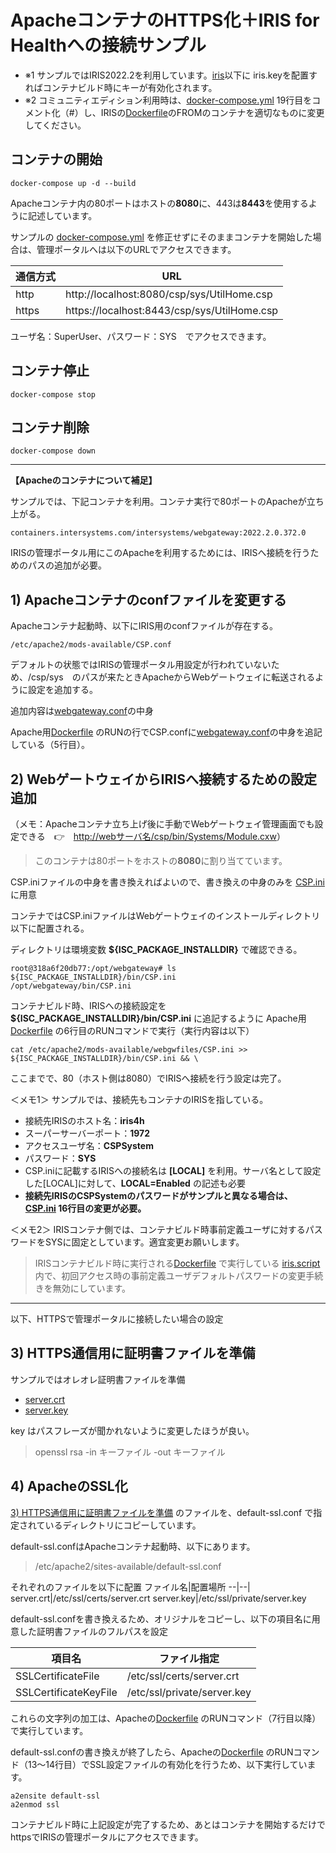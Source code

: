 # ApacheコンテナのHTTPS化＋IRIS for Healthへの接続サンプル

- ※1 サンプルではIRIS2022.2を利用しています。[iris](/iris/)以下に iris.keyを配置すればコンテナビルド時にキーが有効化されます。
- ※2 コミュニティエディション利用時は、[docker-compose.yml](docker-compose.yml) 19行目をコメント化（#）し、IRISの[Dockerfile](/iris/Dockerfile)のFROMのコンテナを適切なものに変更してください。

## コンテナの開始

```
docker-compose up -d --build
```
Apacheコンテナ内の80ポートはホストの**8080**に、443は**8443**を使用するように記述しています。

サンプルの [docker-compose.yml](/docker-compose.yml) を修正せずにそのままコンテナを開始した場合は、管理ポータルへは以下のURLでアクセスできます。

通信方式|URL
--|--
http|http://localhost:8080/csp/sys/UtilHome.csp
https|https://localhost:8443/csp/sys/UtilHome.csp

ユーザ名：SuperUser、パスワード：SYS　でアクセスできます。

## コンテナ停止

```
docker-compose stop
```

## コンテナ削除
```
docker-compose down
```
___

**【Apacheのコンテナについて補足】**

サンプルでは、下記コンテナを利用。コンテナ実行で80ポートのApacheが立ち上がる。

`containers.intersystems.com/intersystems/webgateway:2022.2.0.372.0`


IRISの管理ポータル用にこのApacheを利用するためには、IRISへ接続を行うためのパスの追加が必要。

## 1) Apacheコンテナのconfファイルを変更する

Apacheコンテナ起動時、以下にIRIS用のconfファイルが存在する。

`/etc/apache2/mods-available/CSP.conf`

デフォルトの状態ではIRISの管理ポータル用設定が行われていないため、/csp/sys　のパスが来たときApacheからWebゲートウェイに転送されるように設定を追加する。

追加内容は[webgateway.conf](/web/webgwfiles/webgateway.conf)の中身

Apache用[Dockerfile](/web/Dockerfile) のRUNの行でCSP.confに[webgateway.conf](/web/webgwfiles/webgateway.conf)の中身を追記している（5行目）。

## 2) WebゲートウェイからIRISへ接続するための設定追加

（メモ：Apacheコンテナ立ち上げ後に手動でWebゲートウェイ管理画面でも設定できる　👉　[http://webサーバ名/csp/bin/Systems/Module.cxw](http://localhost:8080/csp/bin/Systems/Module.cxw)）

> このコンテナは80ポートをホストの**8080**に割り当てています。

CSP.iniファイルの中身を書き換えればよいので、書き換えの中身のみを [CSP.ini](/web/webgwfiles/CSP.ini)に用意

コンテナではCSP.iniファイルはWebゲートウェイのインストールディレクトリ以下に配置される。

ディレクトリは環境変数 **${ISC_PACKAGE_INSTALLDIR}** で確認できる。

```
root@318a6f20db77:/opt/webgateway# ls ${ISC_PACKAGE_INSTALLDIR}/bin/CSP.ini
/opt/webgateway/bin/CSP.ini
```
コンテナビルド時、IRISへの接続設定を **${ISC_PACKAGE_INSTALLDIR}/bin/CSP.ini** に追記するように Apache用[Dockerfile](/web/Dockerfile) の6行目のRUNコマンドで実行（実行内容は以下）
```
cat /etc/apache2/mods-available/webgwfiles/CSP.ini >> ${ISC_PACKAGE_INSTALLDIR}/bin/CSP.ini && \
```

ここまでで、80（ホスト側は8080）でIRISへ接続を行う設定は完了。

＜メモ1＞
サンプルでは、接続先もコンテナのIRISを指している。

- 接続先IRISのホスト名：**iris4h**
- スーパーサーバーポート：**1972**
- アクセスユーザ名：**CSPSystem**
- パスワード：**SYS**
- CSP.iniに記載するIRISへの接続名は **[LOCAL]** を利用。サーバ名として設定した[LOCAL]に対して、**LOCAL=Enabled** の記述も必要
- **接続先IRISのCSPSystemのパスワードがサンプルと異なる場合は、 [CSP.ini](/web/webgwfiles/CSP.ini) 16行目の変更が必要。**

＜メモ2＞
IRISコンテナ側では、コンテナビルド時事前定義ユーザに対するパスワードをSYSに固定としています。適宜変更お願いします。
>IRISコンテナビルド時に実行される[Dockerfile](/iris/Dockerfile) で実行している [iris.script](/iris/iris.script)内で、初回アクセス時の事前定義ユーザデフォルトパスワードの変更手続きを無効にしています。

___
以下、HTTPSで管理ポータルに接続したい場合の設定


## 3) HTTPS通信用に証明書ファイルを準備

サンプルではオレオレ証明書ファイルを準備
- [server.crt](/web/webgwfiles/server.crt)
- [server.key](/web/webgwfiles/server.key)

key はパスフレーズが聞かれないように変更したほうが良い。
> openssl rsa -in キーファイル -out キーファイル

## 4) ApacheのSSL化

[3) HTTPS通信用に証明書ファイルを準備](#3-https通信用に証明書ファイルを準備) のファイルを、default-ssl.conf で指定されているディレクトリにコピーしています。

default-ssl.confはApacheコンテナ起動時、以下にあります。
> /etc/apache2/sites-available/default-ssl.conf

それぞれのファイルを以下に配置
ファイル名|配置場所
--|--|
server.crt|/etc/ssl/certs/server.crt
server.key|/etc/ssl/private/server.key

default-ssl.confを書き換えるため、オリジナルをコピーし、以下の項目名に用意した証明書ファイルのフルパスを設定


項目名|ファイル指定
--|--|
SSLCertificateFile|/etc/ssl/certs/server.crt
SSLCertificateKeyFile|/etc/ssl/private/server.key

これらの文字列の加工は、Apacheの[Dockerfile](/web/Dockerfile) のRUNコマンド（7行目以降）で実行しています。

default-ssl.confの書き換えが終了したら、Apacheの[Dockerfile](/web/Dockerfile) のRUNコマンド（13～14行目）でSSL設定ファイルの有効化を行うため、以下実行しています。
```
a2ensite default-ssl
a2enmod ssl
```

コンテナビルド時に上記設定が完了するため、あとはコンテナを開始するだけでhttpsでIRISの管理ポータルにアクセスできます。